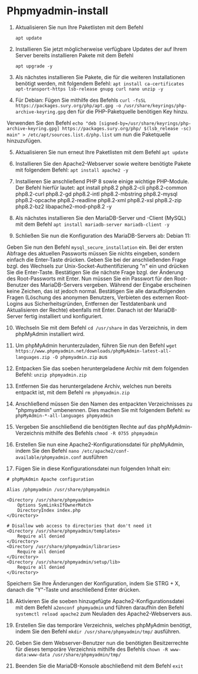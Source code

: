 # Phpmyadmin-install

1. Aktualisieren Sie nun Ihre Paketlisten mit dem Befehl
   ```
   apt update
   ```


3. Installieren Sie jetzt möglicherweise verfügbare Updates der auf Ihrem Server bereits installieren Pakete mit dem Befehl
   ```
   apt upgrade -y
   ```


5. Als nächstes installieren Sie Pakete, die für die weiteren Installationen benötigt werden, mit folgendem Befehl: ```apt install ca-certificates apt-transport-https lsb-release gnupg curl nano unzip -y```


6. Für Debian:
Fügen Sie mithilfe des Befehls ```curl -fsSL https://packages.sury.org/php/apt.gpg -o /usr/share/keyrings/php-archive-keyring.gpg``` den für die PHP-Paketquelle benötigen Key hinzu.

Verwenden Sie den Befehl ```echo "deb [signed-by=/usr/share/keyrings/php-archive-keyring.gpg] https://packages.sury.org/php/ $(lsb_release -sc) main" > /etc/apt/sources.list.d/php.list``` um nun die Paketquelle hinzuzufügen.


5. Aktualisieren Sie nun erneut Ihre Paketlisten mit dem Befehl ```apt update```


6. Installieren Sie den Apache2-Webserver sowie weitere benötigte Pakete mit folgendem Befehl: ```apt install apache2 -y```


7. Installieren Sie anschließend PHP 8 sowie einige wichtige PHP-Module. Der Befehl hierfür lautet: apt install php8.2 php8.2-cli php8.2-common php8.2-curl php8.2-gd php8.2-intl php8.2-mbstring php8.2-mysql php8.2-opcache php8.2-readline php8.2-xml php8.2-xsl php8.2-zip php8.2-bz2 libapache2-mod-php8.2 -y


8. Als nächstes installieren Sie den MariaDB-Server und -Client (MySQL) mit dem Befehl ```apt install mariadb-server mariadb-client -y```


9. Schließen Sie nun die Konfiguration des MariaDB-Servers ab:
Debian 11:

Geben Sie nun den Befehl ```mysql_secure_installation``` ein. Bei der ersten Abfrage des aktuellen Passworts müssen Sie nichts eingeben, sondern einfach die Enter-Taste drücken. Geben Sie bei der anschließenden Frage bzgl. des Wechsels zur Unix-Socket-Authentifizierung "n" ein und drücken Sie die Enter-Taste. Bestätigen Sie die nächste Frage bzgl. der Änderung des Root-Passworts mit Enter. Nun müssen Sie ein Passwort für den Root-Benutzer des MariaDB-Servers vergeben. Während der Eingabe erscheinen keine Zeichen, das ist jedoch normal. Bestätigen Sie alle darauffolgenden Fragen (Löschung des anonymen Benutzers, Verbieten des externen Root-Logins aus Sicherheitsgründen, Entfernen der Testdatenbank und Aktualisieren der Rechte) ebenfalls mit Enter. Danach ist der MariaDB-Server fertig installiert und konfiguriert.


10. Wechseln Sie mit dem Befehl ```cd /usr/share``` in das Verzeichnis, in dem phpMyAdmin installiert wird.


11. Um phpMyAdmin herunterzuladen, führen Sie nun den Befehl ```wget https://www.phpmyadmin.net/downloads/phpMyAdmin-latest-all-languages.zip -O phpmyadmin.zip``` aus


12. Entpacken Sie das soeben heruntergeladene Archiv mit dem folgenden Befehl: ```unzip phpmyadmin.zip```


13. Entfernen Sie das heruntergeladene Archiv, welches nun bereits entpackt ist, mit dem Befehl ```rm phpmyadmin.zip```


14. Anschließend müssen Sie den Namen des entpackten Verzeichnisses zu "phpmyadmin" umbenennen. Dies machen Sie mit folgendem Befehl: ```mv phpMyAdmin-*-all-languages phpmyadmin```


15. Vergeben Sie anschließend die benötigten Rechte auf das phpMyAdmin-Verzeichnis mithilfe des Befehls ```chmod -R 0755 phpmyadmin```


16. Erstellen Sie nun eine Apache2-Konfigurationsdatei für phpMyAdmin, indem Sie den Befehl ```nano /etc/apache2/conf-available/phpmyadmin.conf``` ausführen


17. Fügen Sie in diese Konfigurationsdatei nun folgenden Inhalt ein:
```
# phpMyAdmin Apache configuration

Alias /phpmyadmin /usr/share/phpmyadmin

<Directory /usr/share/phpmyadmin>
    Options SymLinksIfOwnerMatch
    DirectoryIndex index.php
</Directory>

# Disallow web access to directories that don't need it
<Directory /usr/share/phpmyadmin/templates>
    Require all denied
</Directory>
<Directory /usr/share/phpmyadmin/libraries>
    Require all denied
</Directory>
<Directory /usr/share/phpmyadmin/setup/lib>
    Require all denied
</Directory>
```
Speichern Sie Ihre Änderungen der Konfiguration, indem Sie STRG + X, danach die "Y"-Taste und anschließend Enter drücken.


18. Aktivieren Sie die soeben hinzugefügte Apache2-Konfigurationsdatei mit dem Befehl ```a2enconf phpmyadmin``` und führen daraufhin den Befehl ```systemctl reload apache2``` zum Neuladen des Apache2-Webservers aus.


19. Erstellen Sie das temporäre Verzeichnis, welches phpMyAdmin benötigt, indem Sie den Befehl ```mkdir /usr/share/phpmyadmin/tmp/``` ausführen.


20. Geben Sie dem Webserver-Benutzer nun die benötigten Besitzerrechte für dieses temporäre Verzeichnis mithilfe des Befehls ```chown -R www-data:www-data /usr/share/phpmyadmin/tmp/```


21. Beenden Sie die MariaDB-Konsole abschließend mit dem Befehl ```exit```
